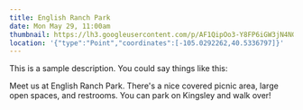 ```yaml
---
title: English Ranch Park
date: Mon May 29, 11:00am
thumbnail: https://lh3.googleusercontent.com/p/AF1QipOo3-Y8FP6iGW3jN4NG_iIqTqlY3SucedqNpwP1=s680-w680-h510
location: '{"type":"Point","coordinates":[-105.0292262,40.5336797]}'
---
```

This is a sample description.  You could say things like this:

Meet us at English Ranch Park. There's a nice covered picnic area, large open spaces, and restrooms. You can park on Kingsley and walk over!